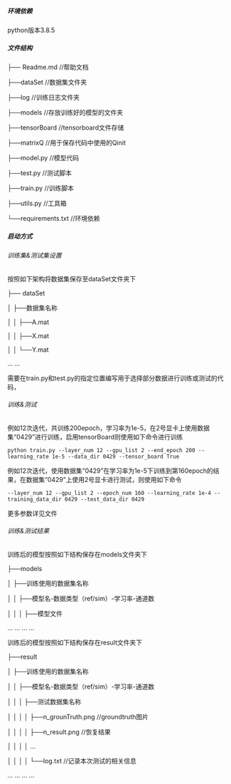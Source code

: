 ##### 环境依赖

python版本3.8.5

##### 文件结构

├── Readme.md 	//帮助文档

├──dataSet 	//数据集文件夹

├──log	 //训练日志文件夹

├──models 	//存放训练好的模型的文件夹

├──tensorBoard	 //tensorboard文件存储

├──matrixQ 	//用于保存代码中使用的Qinit

├──model.py	 //模型代码

├──test.py 	//测试脚本

├──train.py 	//训练脚本

├──utils.py	 //工具箱

└──requirements.txt 	//环境依赖

##### 启动方式

###### 训练集&测试集设置

按照如下架构将数据集保存至dataSet文件夹下

├── dataSet

│			├──数据集名称                      

│			│			├──A.mat

│			│			├──X.mat

│			│			└──Y.mat		

...		    ...

需要在train.py和test.py的指定位置编写用于选择部分数据进行训练或测试的代码，

###### 训练&测试

例如12次迭代，共训练200epoch，学习率为1e-5，在2号显卡上使用数据集“0429”进行训练，启用tensorBoard则使用如下命令进行训练

```
python train.py --layer_num 12 --gpu_list 2 --end_epoch 200 --learning_rate 1e-5 --data_dir 0429 --tensor_board True
```

例如12次迭代，使用数据集“0429”在学习率为1e-5下训练到第160epoch的结果，在数据集“0429”上使用2号显卡进行测试，则使用如下命令

```
--layer_num 12 --gpu_list 2 --epoch_num 160 --learning_rate 1e-4 --training_data_dir 0429 --test_data_dir 0429 
```

更多参数详见文件

###### 训练&测试结果

训练后的模型按照如下结构保存在models文件夹下

├──models

│			├──训练使用的数据集名称                      

│  		   │			├──模型名-数据类型（ref/sim）-学习率-通道数

│  		   │		     │		    ├──模型文件		

...			...			...			...

训练后的模型按照如下结构保存在result文件夹下

├──result

│			├──训练使用的数据集名称                      

│  		   │			├──模型名-数据类型（ref/sim）-学习率-通道数

│  		   │		     │		    ├──测试数据集名称		

│  		   │		     │		     │		    ├──n_grounTruth.png   //groundtruth图片

│  		   │		     │		     │		    ├──n_result.png			 //恢复结果

│  		   │		     │		     │		    ...

│  		   │		     │		     │		    └──log.txt 						//记录本次测试的相关信息

...			...			...			...			
